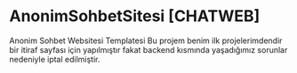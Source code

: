 # AnonimSohbetSitesi [CHATWEB]
Anonim Sohbet Websitesi Templatesi
Bu projem benim ilk projelerimdendir bir itiraf sayfası için yapılmıştır fakat backend kısmında yaşadığımız sorunlar nedeniyle iptal edilmiştir.
